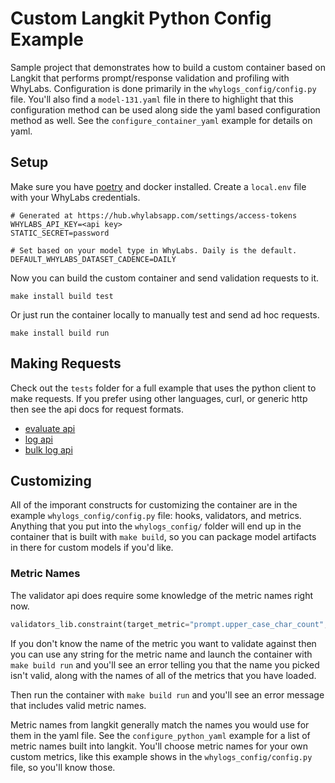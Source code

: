 # Custom Langkit Python Config Example

Sample project that demonstrates how to build a custom container based on Langkit that performs prompt/response validation and profiling
with WhyLabs. Configuration is done primarily in the `whylogs_config/config.py` file. You'll also find a `model-131.yaml` file in there to
highlight that this configuration method can be used along side the yaml based configuration method as well. See the
`configure_container_yaml` example for details on yaml.

## Setup

Make sure you have [poetry](https://python-poetry.org/) and docker installed. Create a `local.env` file with your WhyLabs credentials.

```
# Generated at https://hub.whylabsapp.com/settings/access-tokens
WHYLABS_API_KEY=<api key>
STATIC_SECRET=password

# Set based on your model type in WhyLabs. Daily is the default.
DEFAULT_WHYLABS_DATASET_CADENCE=DAILY
```

Now you can build the custom container and send validation requests to it.

```
make install build test
```

Or just run the container locally to manually test and send ad hoc requests.

```
make install build run
```

## Making Requests

Check out the `tests` folder for a full example that uses the python client to make requests. If you prefer using other languages, curl, or
generic http then see the api docs for request formats.

- [evaluate api](https://whylabs.github.io/whylogs-container-python-docs/whylogs-container-python.html#operation/evaluate)
- [log api](https://whylabs.github.io/whylogs-container-python-docs/whylogs-container-python.html#operation/log_llm)
- [bulk log api](https://whylabs.github.io/whylogs-container-python-docs/whylogs-container-python.html#operation/log)


## Customizing

All of the imporant constructs for customizing the container are in the example `whylogs_config/config.py` file: hooks, validators, and
metrics. Anything that you put into the `whylogs_config/` folder will end up in the container that is built with `make build`, so you can
package model artifacts in there for custom models if you'd like.

### Metric Names

The validator api does require some knowledge of the metric names right now.


```python
validators_lib.constraint(target_metric="prompt.upper_case_char_count", lower_threshold=1),
```

If you don't know the name of the metric you want to validate against then you can use any string for the metric name and launch the
container with `make build run` and you'll see an error telling you that the name you picked isn't valid, along with the names of all of the
metrics that you have loaded.

Then run the container with `make build run` and you'll see an error message that includes valid metric names.

Metric names from langkit generally match the names you would use for them in the yaml file. See the `configure_python_yaml` example for a
list of metric names built into langkit. You'll choose metric names for your own custom metrics, like this example shows in the
`whylogs_config/config.py` file, so you'll know those.


